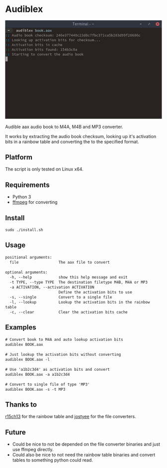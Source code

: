 # Audiblex

![Terminal preview](preview.png)

Audible aax audio book to M4A, M4B and MP3 converter.

It works by extracting the audio book checksum, looking up it's activation bits in a rainbow table and converting the to the specified format.

## Platform
The script is only tested on Linux x64.

## Requirements
* Python 3
* [ffmpeg](https://ffmpeg.org/) for converting

## Install
```shell
sudo ./install.sh
```

## Usage
```
positional arguments:
  file                  The aax file to convert

optional arguments:
  -h, --help            show this help message and exit
  -t TYPE, --type TYPE  The destination filetype M4B, M4A or MP3
  -a ACTIVATION, --activation ACTIVATION
                        Define the activation bits to use
  -s, --single          Convert to a single file
  -l, --lookup          Lookup the activation bits in the rainbow table
  -c, --clear           Clear the activation bits cache
```

## Examples
```shell
# Convert book to M4A and auto lookup activation bits
audiblex BOOK.aax

# Just lookup the activation bits without converting
audiblex BOOK.aax -l

# Use 'a1b2c3d4' as activation bits and convert
audiblex BOOK.aax -a a1b2c3d4

# Convert to single file of type 'MP3'
audiblex BOOK.aax -s -t MP3
```

## Thanks to
[r15ch13](https://github.com/r15ch13/audible-converter) for the rainbow table and [jostyee](https://github.com/jostyee/AAXtoM4B) for the file converters.

## Future
- Could be nice to not be depended on the file converter binaries and just use ffmpeg directly. 
- Could also be nice to not need the rainbow table binaries and convert tables to something python could read.
